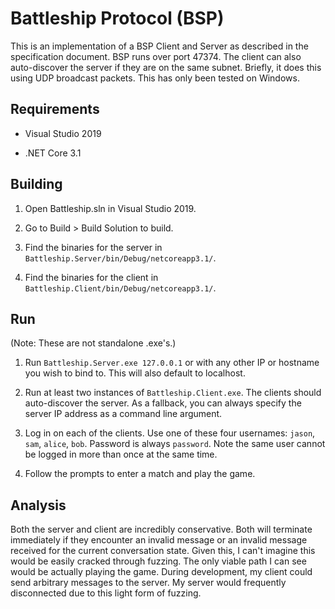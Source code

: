 # Battleship Protocol (BSP)

This is an implementation of a BSP Client and Server as described in the specification document. BSP runs over port 47374. The client can also auto-discover the server if they are on the same subnet. Briefly, it does this using UDP broadcast packets. This has only been tested on Windows.

## Requirements

 - Visual Studio 2019

 - .NET Core 3.1

## Building

1. Open Battleship.sln in Visual Studio 2019.

2. Go to Build > Build Solution to build.

3. Find the binaries for the server in `Battleship.Server/bin/Debug/netcoreapp3.1/`.

4. Find the binaries for the client in `Battleship.Client/bin/Debug/netcoreapp3.1/`.

## Run

(Note: These are not standalone .exe's.)

1. Run `Battleship.Server.exe 127.0.0.1` or with any other IP or hostname you wish to bind to. This will also default to localhost.

2. Run at least two instances of `Battleship.Client.exe`. The clients should auto-discover the server. As a fallback, you can always specify the server IP address as a command line argument.

3. Log in on each of the clients. Use one of these four usernames: `jason`, `sam`, `alice`, `bob`. Password is always `password`. Note the same user cannot be logged in more than once at the same time.

4. Follow the prompts to enter a match and play the game.

## Analysis

Both the server and client are incredibly conservative. Both will terminate immediately if they encounter an invalid message or an invalid message received for the current conversation state. Given this, I can't imagine this would be easily cracked through fuzzing. The only viable path I can see would be actually playing the game. During development, my client could send arbitrary messages to the server. My server would frequently disconnected due to this light form of fuzzing.